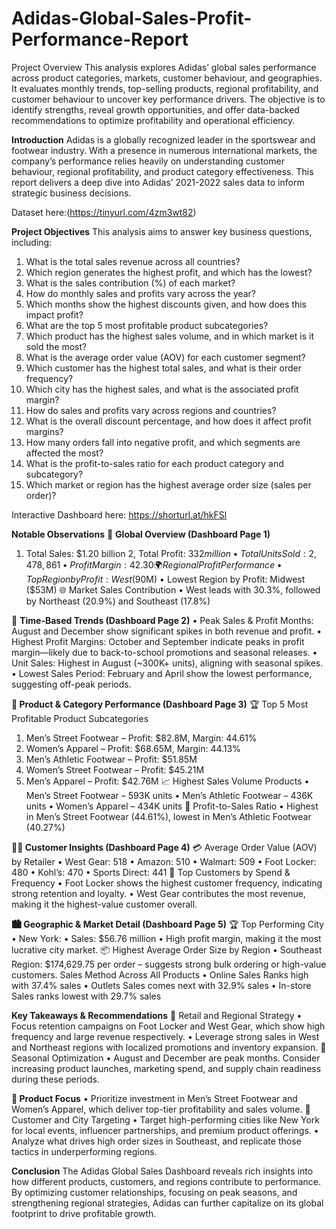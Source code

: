 # Adidas-Global-Sales-Profit-Performance-Report
Project Overview
This analysis explores Adidas’ global sales performance across product categories, markets, customer behaviour, and geographies. It evaluates monthly trends, top-selling products, regional profitability, and customer behaviour to uncover key performance drivers. The objective is to identify strengths, reveal growth opportunities, and offer data-backed recommendations to optimize profitability and operational efficiency.

**Introduction**
Adidas is a globally recognized leader in the sportswear and footwear industry. With a presence in numerous international markets, the company’s performance relies heavily on understanding customer behaviour, regional profitability, and product category effectiveness. This report delivers a deep dive into Adidas’ 2021-2022 sales data to inform strategic business decisions.

Dataset here:(https://tinyurl.com/4zm3wt82)

**Project Objectives**
This analysis aims to answer key business questions, including:
1.	What is the total sales revenue across all countries?
2.	Which region generates the highest profit, and which has the lowest? 
3.	What is the sales contribution (%) of each market? 
4.	How do monthly sales and profits vary across the year? 
5.	Which months show the highest discounts given, and how does this impact profit? 
6.	What are the top 5 most profitable product subcategories? 
7.	Which product has the highest sales volume, and in which market is it sold the most? 
8.	What is the average order value (AOV) for each customer segment? 
9.	Which customer has the highest total sales, and what is their order frequency? 
10.	Which city has the highest sales, and what is the associated profit margin? 
11.	How do sales and profits vary across regions and countries? 
12.	What is the overall discount percentage, and how does it affect profit margins? 
13.	How many orders fall into negative profit, and which segments are affected the most? 
14.	What is the profit-to-sales ratio for each product category and subcategory? 
15.	Which market or region has the highest average order size (sales per order)?

Interactive Dashboard here: https://shorturl.at/hkFSl

**Notable Observations**
📍 **Global Overview (Dashboard Page 1)**
1.  Total Sales: $1.20 billion
2,  Total Profit: $332 million
•	Total Units Sold: 2,478,861
•	Profit Margin: 42.30%
🌍 Regional Profit Performance
•	Top Region by Profit: West ($90M)
•	Lowest Region by Profit: Midwest ($53M)
🌐 Market Sales Contribution
•	West leads with 30.3%, followed by Northeast (20.9%) and Southeast (17.8%)

📅 **Time-Based Trends (Dashboard Page 2)**
•	Peak Sales & Profit Months: August and December show significant spikes in both revenue and profit.
•	Highest Profit Margins: October and September indicate peaks in profit margin—likely due to back-to-school promotions and seasonal releases.
•	Unit Sales: Highest in August (~300K+ units), aligning with seasonal spikes.
•	Lowest Sales Period: February and April show the lowest performance, suggesting off-peak periods.

**👟 Product & Category Performance (Dashboard Page 3)**
🏆 Top 5 Most Profitable Product Subcategories
1.	Men’s Street Footwear – Profit: $82.8M, Margin: 44.61%
2.	Women’s Apparel – Profit: $68.65M, Margin: 44.13%
3.	Men’s Athletic Footwear – Profit: $51.85M
4.	Women’s Street Footwear – Profit: $45.21M
5.	Men’s Apparel – Profit: $42.76M
📈 Highest Sales Volume Products
•	Men’s Street Footwear – 593K units
•	Men’s Athletic Footwear – 436K units
•	Women’s Apparel – 434K units
🚩 Profit-to-Sales Ratio
•	Highest in Men’s Street Footwear (44.61%), lowest in Men’s Athletic Footwear (40.27%)

**🧍‍♂️ Customer Insights (Dashboard Page 4)**
💳 Average Order Value (AOV) by Retailer
•	West Gear: 518
•	Amazon: 510
•	Walmart: 509
•	Foot Locker: 480
•	Kohl’s: 470
•	Sports Direct: 441
🔁 Top Customers by Spend & Frequency
•	Foot Locker shows the highest customer frequency, indicating strong retention and loyalty.
•	West Gear contributes the most revenue, making it the highest-value customer overall.

**🏙️ Geographic & Market Detail (Dashboard Page 5)**
🏆 Top Performing City
•	New York:
•	Sales: $56.76 million
•	High profit margin, making it the most lucrative city market.
📦 Highest Average Order Size by Region
•	Southeast Region: $174,629.75 per order – suggests strong bulk ordering or high-value customers.
Sales Method Across All Products
•	Online Sales Ranks high with 37.4% sales
•	Outlets Sales comes next with 32.9% sales
•	In-store Sales ranks lowest with 29.7% sales

**Key Takeaways & Recommendations**
🎯 Retail and Regional Strategy
•	Focus retention campaigns on Foot Locker and West Gear, which show high frequency and large revenue respectively.
•	Leverage strong sales in West and Northeast regions with localized promotions and inventory expansion.
📆 Seasonal Optimization
•	August and December are peak months. Consider increasing product launches, marketing spend, and supply chain readiness during these periods.

**👟 Product Focus**
•	Prioritize investment in Men’s Street Footwear and Women’s Apparel, which deliver top-tier profitability and sales volume.
📍 Customer and City Targeting
•	Target high-performing cities like New York for local events, influencer partnerships, and premium product offerings.
•	Analyze what drives high order sizes in Southeast, and replicate those tactics in underperforming regions.

**Conclusion**
The Adidas Global Sales Dashboard reveals rich insights into how different products, customers, and regions contribute to performance. By optimizing customer relationships, focusing on peak seasons, and strengthening regional strategies, Adidas can further capitalize on its global footprint to drive profitable growth.
